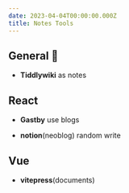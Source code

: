 ```yaml
---
date: 2023-04-04T00:00:00.000Z
title: Notes Tools
---
```

## General :rocket:

- **Tiddlywiki** as notes

## React

- **Gastby** use blogs

- **notion**(neoblog) random write

## Vue

- **vitepress**(documents)
